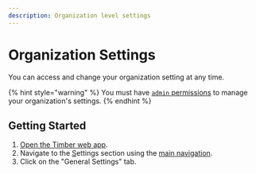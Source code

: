 ```yaml
---
description: Organization level settings
---
```


# Organization Settings

You can access and change your organization setting at any time.

{% hint style="warning" %}
You must have [`admin` permissions](role-based-access-control.md) to manage your organization's settings.
{% endhint %}

## Getting Started

1. [Open the Timber web app](https://app.timber.io).
2. Navigate to the [S](../../clients/web-app/#the-console)ettings section using the [main navigation](../../clients/web-app/#2-main-navigation).
3. Click on the "General Settings" tab.

